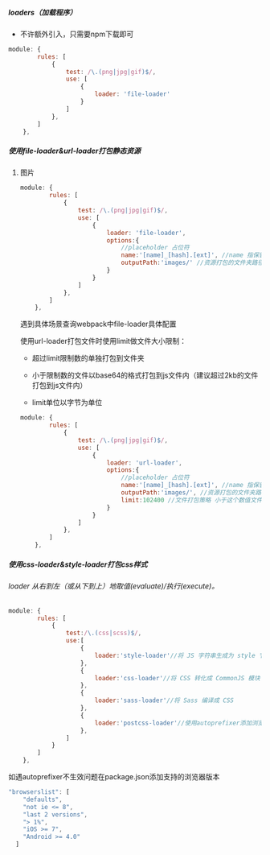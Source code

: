 ##### loaders（加载程序）

- 不许额外引入，只需要npm下载即可

```javascript
module: {
        rules: [
            {
                test: /\.(png|jpg|gif)$/,
                use: [
                    {
                        loader: 'file-loader'
                    }
                ]
            },
        ]
    },
```

##### 使用file-loader&url-loader打包静态资源

1. 图片

   ```javascript
   module: {
           rules: [
               {
                   test: /\.(png|jpg|gif)$/,
                   use: [
                       {
                           loader: 'file-loader',
                           options:{
                               //placeholder 占位符
                               name:'[name]_[hash].[ext]', //name 指保留原名字 ext 指原拓展名
                               outputPath:'images/' //资源打包的文件夹路径
                           }
                       }
                   ]
               },
           ]
       },
   ```

   遇到具体场景查询webpack中file-loader具体配置

   使用url-loader打包文件时使用limit做文件大小限制：

   - 超过limit限制数的单独打包到文件夹	

   - 小于限制数的文件以base64的格式打包到js文件内（建议超过2kb的文件打包到js文件内）

   - limit单位以字节为单位 

   ```javascript
   module: {
           rules: [
               {
                   test: /\.(png|jpg|gif)$/,
                   use: [
                       {
                           loader: 'url-loader',
                           options:{
                               //placeholder 占位符
                               name:'[name]_[hash].[ext]', //name 指保留原名字 ext 指原拓展名
                               outputPath:'images/', //资源打包的文件夹路径
                               limit:102400 //文件打包策略 小于这个数值文件已base64格式打包到js文件内 反之则是打包单独的文件内
                           }
                       }
                   ]
               },
           ]
       },
   ```

##### 使用css-loader&style-loader打包css样式

###### loader 从右到左（或从下到上）地取值(evaluate)/执行(execute)。

```javascript
module: {
        rules: [
            {
                test:/\.(css|scss)$/,
                use:[
                    {
                        loader:'style-loader'//将 JS 字符串生成为 style 节点 style-loader将css样式挂载到head标签中
                    },
                    {
                        loader:'css-loader'//将 CSS 转化成 CommonJS 模块 css-loader分析css文件中的模块引入关系
                    },
                    {
                        loader:'sass-loader'//将 Sass 编译成 CSS
                    },
                    {
                        loader:'postcss-loader'//使用autoprefixer添加浏览器厂商前缀
                    },
                ]
            }           
        ]
    },
```

如遇autoprefixer不生效问题在package.json添加支持的浏览器版本

```javascript
"browserslist": [
    "defaults",
    "not ie <= 8",
    "last 2 versions",
    "> 1%",
    "iOS >= 7",
    "Android >= 4.0"
  ]
```

